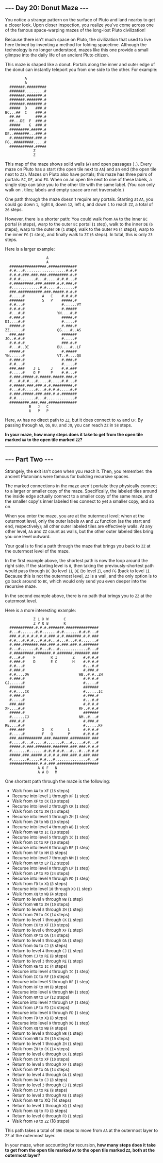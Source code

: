 ## --- Day 20: Donut Maze ---

You notice a strange pattern on the surface of Pluto and land nearby to get a closer look. Upon closer inspection, you realize you've come across one of the famous space-warping mazes of the long-lost Pluto civilization!

Because there isn't much space on Pluto, the civilization that used to live here thrived by inventing a method for folding spacetime. Although the technology is no longer understood, mazes like this one provide a small glimpse into the daily life of an ancient Pluto citizen.

This maze is shaped like a donut. Portals along the inner and outer edge of the donut can instantly teleport you from one side to the other. For example:

```
         A
         A
  #######.#########
  #######.........#
  #######.#######.#
  #######.#######.#
  #######.#######.#
  #####  B    ###.#
BC...##  C    ###.#
  ##.##       ###.#
  ##...DE  F  ###.#
  #####    G  ###.#
  #########.#####.#
DE..#######...###.#
  #.#########.###.#
FG..#########.....#
  ###########.#####
             Z
             Z
```

This map of the maze shows solid walls (`#`) and open passages (`.`). Every maze on Pluto has a start (the open tile next to `AA`) and an end (the open tile next to `ZZ`). Mazes on Pluto also have portals; this maze has three pairs of portals: `BC`, `DE`, and `FG`. When on an open tile next to one of these labels, a single step can take you to the other tile with the same label. (You can only walk on . tiles; labels and empty space are not traversable.)

One path through the maze doesn't require any portals. Starting at `AA`, you could go down `1`, right `8`, down `12`, left `4`, and down `1` to reach `ZZ`, a total of `26` steps.

However, there is a shorter path: You could walk from `AA` to the inner `BC` portal (`4` steps), warp to the outer `BC` portal (`1` step), walk to the inner `DE` (`6` steps), warp to the outer `DE` (`1` step), walk to the outer `FG` (`4` steps), warp to the inner `FG` (`1` step), and finally walk to `ZZ` (`6` steps). In total, this is only `23` steps.

Here is a larger example:

```
                   A
                   A
  #################.#############
  #.#...#...................#.#.#
  #.#.#.###.###.###.#########.#.#
  #.#.#.......#...#.....#.#.#...#
  #.#########.###.#####.#.#.###.#
  #.............#.#.....#.......#
  ###.###########.###.#####.#.#.#
  #.....#        A   C    #.#.#.#
  #######        S   P    #####.#
  #.#...#                 #......VT
  #.#.#.#                 #.#####
  #...#.#               YN....#.#
  #.###.#                 #####.#
DI....#.#                 #.....#
  #####.#                 #.###.#
ZZ......#               QG....#..AS
  ###.###                 #######
JO..#.#.#                 #.....#
  #.#.#.#                 ###.#.#
  #...#..DI             BU....#..LF
  #####.#                 #.#####
YN......#               VT..#....QG
  #.###.#                 #.###.#
  #.#...#                 #.....#
  ###.###    J L     J    #.#.###
  #.....#    O F     P    #.#...#
  #.###.#####.#.#####.#####.###.#
  #...#.#.#...#.....#.....#.#...#
  #.#####.###.###.#.#.#########.#
  #...#.#.....#...#.#.#.#.....#.#
  #.###.#####.###.###.#.#.#######
  #.#.........#...#.............#
  #########.###.###.#############
           B   J   C
           U   P   P
```

Here, `AA` has no direct path to `ZZ`, but it does connect to `AS` and `CP`. By passing through `AS`, `QG`, `BU`, and `JO`, you can reach `ZZ` in `58` steps.

**In your maze, how many steps does it take to get from the open tile marked `AA` to the open tile marked `ZZ`?**

---

## --- Part Two ---

Strangely, the exit isn't open when you reach it. Then, you remember: the ancient Plutonians were famous for building recursive spaces.

The marked connections in the maze aren't portals: they physically connect to a larger or smaller copy of the maze. Specifically, the labeled tiles around the inside edge actually connect to a smaller copy of the same maze, and the smaller copy's inner labeled tiles connect to yet a smaller copy, and so on.

When you enter the maze, you are at the outermost level; when at the outermost level, only the outer labels `AA` and `ZZ` function (as the start and end, respectively); all other outer labeled tiles are effectively walls. At any other level, `AA` and `ZZ` count as walls, but the other outer labeled tiles bring you one level outward.

Your goal is to find a path through the maze that brings you back to `ZZ` at the outermost level of the maze.

In the first example above, the shortest path is now the loop around the right side. If the starting level is `0`, then taking the previously-shortest path would pass through `BC` (to level `1`), `DE` (to level `2`), and `FG` (back to level `1`). Because this is not the outermost level, `ZZ` is a wall, and the only option is to go back around to `BC`, which would only send you even deeper into the recursive maze.

In the second example above, there is no path that brings you to `ZZ` at the outermost level.

Here is a more interesting example:

```
             Z L X W       C
             Z P Q B       K
  ###########.#.#.#.#######.###############
  #...#.......#.#.......#.#.......#.#.#...#
  ###.#.#.#.#.#.#.#.###.#.#.#######.#.#.###
  #.#...#.#.#...#.#.#...#...#...#.#.......#
  #.###.#######.###.###.#.###.###.#.#######
  #...#.......#.#...#...#.............#...#
  #.#########.#######.#.#######.#######.###
  #...#.#    F       R I       Z    #.#.#.#
  #.###.#    D       E C       H    #.#.#.#
  #.#...#                           #...#.#
  #.###.#                           #.###.#
  #.#....OA                       WB..#.#..ZH
  #.###.#                           #.#.#.#
CJ......#                           #.....#
  #######                           #######
  #.#....CK                         #......IC
  #.###.#                           #.###.#
  #.....#                           #...#.#
  ###.###                           #.#.#.#
XF....#.#                         RF..#.#.#
  #####.#                           #######
  #......CJ                       NM..#...#
  ###.#.#                           #.###.#
RE....#.#                           #......RF
  ###.###        X   X       L      #.#.#.#
  #.....#        F   Q       P      #.#.#.#
  ###.###########.###.#######.#########.###
  #.....#...#.....#.......#...#.....#.#...#
  #####.#.###.#######.#######.###.###.#.#.#
  #.......#.......#.#.#.#.#...#...#...#.#.#
  #####.###.#####.#.#.#.#.###.###.#.###.###
  #.......#.....#.#...#...............#...#
  #############.#.#.###.###################
               A O F   N
               A A D   M
```

One shortest path through the maze is the following:

- Walk from `AA` to `XF` (`16` steps)
- Recurse into level `1` through `XF` (`1` step)
- Walk from `XF` to `CK` (`10` steps)
- Recurse into level `2` through `CK` (`1` step)
- Walk from `CK` to `ZH` (`14` steps)
- Recurse into level `3` through `ZH` (`1` step)
- Walk from `ZH` to `WB` (`10` steps)
- Recurse into level `4` through `WB` (`1` step)
- Walk from `WB` to `IC` (`10` steps)
- Recurse into level `5` through `IC` (`1` step)
- Walk from `IC` to `RF` (`10` steps)
- Recurse into level `6` through `RF` (`1` step)
- Walk from `RF` to `NM` (`8` steps)
- Recurse into level `7` through `NM` (`1` step)
- Walk from `NM` to `LP` (`12` steps)
- Recurse into level `8` through `LP` (`1` step)
- Walk from `LP` to `FD` (`24` steps)
- Recurse into level `9` through `FD` (`1` step)
- Walk from `FD` to `XQ` (`8` steps)
- Recurse into level `10` through `XQ` (`1` step)
- Walk from `XQ` to `WB` (`4` steps)
- Return to level `9` through `WB` (`1` step)
- Walk from `WB` to `ZH` (`10` steps)
- Return to level `8` through `ZH` (`1` step)
- Walk from `ZH` to `CK` (`14` steps)
- Return to level `7` through `CK` (`1` step)
- Walk from `CK` to `XF` (`10` steps)
- Return to level `6` through `XF` (`1` step)
- Walk from `XF` to `OA` (`14` steps)
- Return to level `5` through `OA` (`1` step)
- Walk from `OA` to `CJ` (`8` steps)
- Return to level `4` through `CJ` (`1` step)
- Walk from `CJ` to `RE` (`8` steps)
- Return to level `3` through `RE` (`1` step)
- Walk from `RE` to `IC` (`4` steps)
- Recurse into level `4` through `IC` (`1` step)
- Walk from `IC` to `RF` (`10` steps)
- Recurse into level `5` through `RF` (`1` step)
- Walk from `RF` to `NM` (`8` steps)
- Recurse into level `6` through `NM` (`1` step)
- Walk from `NM` to `LP` (`12` steps)
- Recurse into level `7` through `LP` (`1` step)
- Walk from `LP` to `FD` (`24` steps)
- Recurse into level `8` through `FD` (`1` step)
- Walk from `FD` to `XQ` (`8` steps)
- Recurse into level `9` through `XQ` (`1` step)
- Walk from `XQ` to `WB` (`4` steps)
- Return to level `8` through `WB` (`1` step)
- Walk from `WB` to `ZH` (`10` steps)
- Return to level `7` through `ZH` (`1` step)
- Walk from `ZH` to `CK` (`14` steps)
- Return to level `6` through `CK` (`1` step)
- Walk from `CK` to `XF` (`10` steps)
- Return to level `5` through `XF` (`1` step)
- Walk from `XF` to `OA` (`14` steps)
- Return to level `4` through `OA` (`1` step)
- Walk from `OA` to `CJ` (`8` steps)
- Return to level `3` through `CJ` (`1` step)
- Walk from `CJ` to `RE` (`8` steps)
- Return to level `2` through `RE` (`1` step)
- Walk from `RE` to XQ (14 steps)
- Return to level `1` through `XQ` (`1` step)
- Walk from `XQ` to `FD` (`8` steps)
- Return to level `0` through `FD` (`1` step)
- Walk from `FD` to `ZZ` (18 steps)

This path takes a total of `396` steps to move from `AA` at the outermost layer to `ZZ` at the outermost layer.

In your maze, when accounting for recursion, **how many steps does it take to get from the open tile marked `AA` to the open tile marked `ZZ`, both at the outermost layer?**
